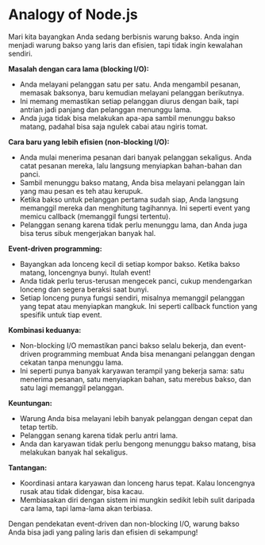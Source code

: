 # Analogy of Node.js

Mari kita bayangkan Anda sedang berbisnis warung bakso. Anda ingin menjadi warung bakso yang laris dan efisien, tapi tidak ingin kewalahan sendiri.

**Masalah dengan cara lama (blocking I/O):**

- Anda melayani pelanggan satu per satu. Anda mengambil pesanan, memasak baksonya, baru kemudian melayani pelanggan berikutnya.
- Ini memang memastikan setiap pelanggan diurus dengan baik, tapi antrian jadi panjang dan pelanggan menunggu lama.
- Anda juga tidak bisa melakukan apa-apa sambil menunggu bakso matang, padahal bisa saja ngulek cabai atau ngiris tomat.

**Cara baru yang lebih efisien (non-blocking I/O):**

- Anda mulai menerima pesanan dari banyak pelanggan sekaligus. Anda catat pesanan mereka, lalu langsung menyiapkan bahan-bahan dan panci.
- Sambil menunggu bakso matang, Anda bisa melayani pelanggan lain yang mau pesan es teh atau kerupuk.
- Ketika bakso untuk pelanggan pertama sudah siap, Anda langsung memanggil mereka dan menghitung tagihannya. Ini seperti event yang memicu callback (memanggil fungsi tertentu).
- Pelanggan senang karena tidak perlu menunggu lama, dan Anda juga bisa terus sibuk mengerjakan banyak hal.

**Event-driven programming:**

- Bayangkan ada lonceng kecil di setiap kompor bakso. Ketika bakso matang, loncengnya bunyi. Itulah event!
- Anda tidak perlu terus-terusan mengecek panci, cukup mendengarkan lonceng dan segera beraksi saat bunyi.
- Setiap lonceng punya fungsi sendiri, misalnya memanggil pelanggan yang tepat atau menyiapkan mangkuk. Ini seperti callback function yang spesifik untuk tiap event.

**Kombinasi keduanya:**

- Non-blocking I/O memastikan panci bakso selalu bekerja, dan event-driven programming membuat Anda bisa menangani pelanggan dengan cekatan tanpa menunggu lama.
- Ini seperti punya banyak karyawan terampil yang bekerja sama: satu menerima pesanan, satu menyiapkan bahan, satu merebus bakso, dan satu lagi memanggil pelanggan.

**Keuntungan:**

- Warung Anda bisa melayani lebih banyak pelanggan dengan cepat dan tetap tertib.
- Pelanggan senang karena tidak perlu antri lama.
- Anda dan karyawan tidak perlu bengong menunggu bakso matang, bisa melakukan banyak hal sekaligus.

**Tantangan:**

- Koordinasi antara karyawan dan lonceng harus tepat. Kalau loncengnya rusak atau tidak didengar, bisa kacau.
- Membiasakan diri dengan sistem ini mungkin sedikit lebih sulit daripada cara lama, tapi lama-lama akan terbiasa.

Dengan pendekatan event-driven dan non-blocking I/O, warung bakso Anda bisa jadi yang paling laris dan efisien di sekampung!

